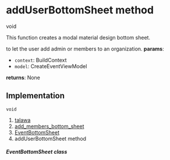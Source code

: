 
<div>

# addUserBottomSheet method

</div>


void 



This function creates a modal material design bottom sheet.

to let the user add admin or members to an organization. **params**:

-   `context`: BuildContext
-   `model`: CreateEventViewModel

**returns**: None



## Implementation

``` language-dart
void  
```







1.  [talawa](../../index.md)
2.  [add_members_bottom_sheet](../../widgets_add_members_bottom_sheet/)
3.  [EventBottomSheet](../../widgets_add_members_bottom_sheet/EventBottomSheet-class.md)
4.  addUserBottomSheet method

##### EventBottomSheet class







